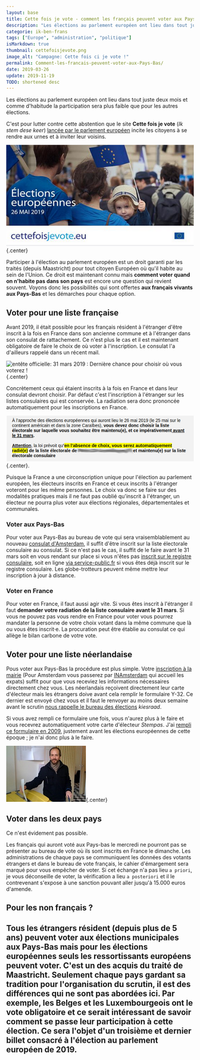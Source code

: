 ```yaml
---
layout: base
title: Cette fois je vote - comment les français peuvent voter aux Pays-Bas
description: "Les élections au parlement européen ont lieu dans tout juste deux mois et comme d'habitude la participation sera plus faible que pour les autres élections.  "
categorie: ik-ben-frans
tags: ["Europe", "administration", "politique"]
isMarkdown: true
thumbnail: cettefoisjevote.png
image_alt: "Campagne: Cette fois ci je vote !"
permalink: Comment-les-francais-peuvent-voter-aux-Pays-Bas/
date: 2019-03-26
update: 2019-11-19
TODO: shortened desc
---
```


Les élections au parlement européen ont lieu dans tout juste deux mois et comme d'habitude la participation sera plus faible que pour les autres élections. 

C'est pour lutter contre cette abstention que le site **Cette fois je vote** (*Ik stem dese keer*) [lancée par le parlement européen](/Cette-fois-je-vote) incite les citoyens à se rendre aux urnes et à inviter leur voisins.

![Campagne: Cette fois ci je vote !](cettefoisjevote.png){.center}

Participer à l'élection au parlement européen est un droit garanti par les traités (depuis Maastricht) pour tout citoyen Européen où qu'il habite au sein de l'Union. Ce droit est maintenant connu mais **comment voter quand on n'habite pas dans son pays** est encore une question qui revient souvent. Voyons donc les possibilités qui sont offertes **aux français vivants aux Pays-Bas** et les démarches pour chaque option.

## Voter pour une liste française

Avant 2019, il était possible pour les français résident à l'étranger d'être inscrit à la fois en France dans son ancienne commune et à l'étranger dans son consulat de rattachement. Ce n'est plus le cas et il est maintenant obligatoire de faire le choix de où voter à l'inscription. Le consulat l'a d'ailleurs rappelé dans un récent mail.

![entête officielle: 31 mars 2019 :
Dernière chance pour choisir où vous voterez !](derniere-chance-pour-voter-en-France.png){.center}

Concrètement ceux qui étaient inscrits à la fois en France et dans leur consulat devront choisir. Par défaut c'est l'inscription à l'étranger  sur les listes consulaires qui est conservée. La radiation sera donc prononcée automatiquement pour les inscriptions en France.

![Attention, la loi prévoit qu’en l’absence de choix, vous serez automatiquement radié(e) de la liste électorale de Paris 20e Arrondissement et maintenu(e) sur la liste électorale consulaire d'Amsterdam..](vous-serez-radie.png){.center}.

Puisque la France a une circonscription unique pour l'élection au parlement européen, les électeurs inscrits en France et ceux inscrits à l'étranger voteront pour les même personnes. Le choix va donc se faire sur des modalités pratiques mais il ne faut pas oublié qu'inscrit à l'étranger, un électeur ne pourra plus voter aux élections régionales, départementales et communales.

### Voter aux Pays-Bas

Pour voter aux Pays-Bas au bureau de vote qui sera vraisemblablement au nouveau [consulat d'Amsterdam](/fin-de-la-maison-Descartes), il suffit d'être inscrit sur la liste électorale consulaire au consulat. Si ce n'est pas le cas, il suffit de le faire avant le 31 mars soit en vous rendant sur place si vous n'êtes pas [inscrit sur le registre consulaire](/carte-inutile), soit en ligne [via service-public.fr](https://www.service-public.fr/particuliers/vosdroits/F33307) si vous êtes déjà inscrit sur le registre consulaire. Les globe-trotteurs peuvent même mettre leur inscription à jour à distance.

### Voter en France

Pour voter en France, il faut aussi agir vite. Si vous êtes inscrit à l'étranger il faut **demander votre radiation de la liste consulaire avant le 31 mars**. Si vous ne pouvez pas vous rendre en France pour voter vous pourrez mandater la personne de votre choix votant dans la même commune que là ou vous êtes inscrit·e. La procuration peut être établie au consulat ce qui allège le bilan carbone de votre vote.

## Voter pour une liste néerlandaise

Pous voter aux Pays-Bas la procédure est plus simple. Votre [inscription à la mairie](/mes-premiers-pas-comme-immigre) (Pour Amsterdam vous passerez par [INAmsterdam](https://www.iamsterdam.com/en/our-network/in-amsterdam) qui accueil les expats) suffit pour que vous receviez les informations nécessaires directement chez vous. Les néerlandais reçoivent directement leur carte d'électeur mais les étrangers doive avant cela remplir le formulaire Y-32. Ce dernier est envoyé chez vous et il faut le renvoyer au moins deux semaine avant le scrutin [nous rappelle le bureau des élections](https://www.kiesraad.nl/verkiezingen/europees-parlement/stemmen/niet-nederlandse-inwoners) *kiesraad*. 

Si vous avez rempli ce formulaire une fois, vous n'aurez plus à le faire et vous recevrez automatiquement votre carte d'électeur *Stempas*. J'ai [rempli ce formulaire en 2009](/bientot-les-elections), justement avant les élections européennes de cette époque ; je n'ai donc plus à le faire.

![Comment on vote aux Pays-Bas](alix-vote-municipales.jpg){.center}

## Voter dans les deux pays
Ce n'est évidement pas possible.

Les français qui auront voté aux Pays-bas le mercredi ne pourront pas se présenter au bureau de vote où ils sont inscrits en France le dimanche. Les administrations de chaque pays se communiquent les données des votants étrangers et dans le bureau de vote français, le cahier d'émargement sera marqué pour vous empêcher de voter. Si cet échange n'a pas lieu `a priori`, je vous déconseille de voter, la vérification a lieu `a posteriori` et il le contrevenant s'expose à une sanction pouvant aller jusqu'à 15.000 euros d'amende.

## Pour les non français ?

Tous les étrangers résident (depuis plus de 5 ans) peuvent voter aux élections municipales aux Pays-Bas mais pour les élections européennes seuls les ressortissants européens peuvent voter. C'est un des acquis du traité de Maastricht. Seulement chaque pays gardant sa tradition pour l'organisation du scrutin, il est des différences qui ne sont pas abordées ici. Par exemple, les Belges et les Luxembourgeois ont le vote obligatoire et ce serait intéressant de savoir comment se passe leur participation à cette élection. Ce sera l'objet d'un troisième et dernier billet consacré à l'élection au parlement européen de 2019.
---